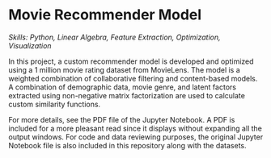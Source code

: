 # Movie Recommender Model
*Skills: Python, Linear Algebra, Feature Extraction, Optimization, Visualization*

In this project, a custom recommender model is developed and optimized using a 1 million movie rating dataset from MovieLens. The model is a weighted combination of collaborative filtering and content-based models. A combination of demographic data, movie genre, and latent factors extracted using non-negative matrix factorization are used to calculate custom similarity functions. 

For more details, see the PDF file of the Jupyter Notebook. A PDF is included for a more pleasant read since it displays without expanding all the output windows. For code and data reviewing purposes, the original Jupyter Notebook file is also included in this repository along with the datasets. 
